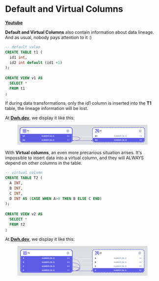 # Default and Virtual Columns

[**Youtube**](https://youtu.be/eLi8CnXP8LA)

**Default and Virtual Columns** also contain information about data lineage. And as usual, nobody pays attention to it :)

```sql
-- default value
CREATE TABLE t1 (
  id1 int,
  id2 int default (id1 +1)
);

CREATE VIEW v1 AS
  SELECT *
  FROM t1
;
```

If during data transformations, only the id1 column is inserted into the **T1** table, the lineage information will be lost.

At [**Dwh.dev**](https://dwh.dev/), we display it like this:

<figure><img src="../.gitbook/assets/image (1).png" alt=""><figcaption></figcaption></figure>

With **Virtual columns**, an even more precarious situation arises. It's impossible to insert data into a virtual column, and they will ALWAYS depend on other columns in the table.

```sql
-- virtual column
CREATE TABLE T2 (
  A INT,
  B INT,
  C INT,
  D INT AS (CASE WHEN A>0 THEN B ELSE C END)
);

CREATE VIEW v2 AS
  SELECT *
  FROM t2
;
```

At [**Dwh.dev**](https://dwh.dev/), we display it like this:&#x20;

<figure><img src="../.gitbook/assets/image (14).png" alt=""><figcaption></figcaption></figure>
